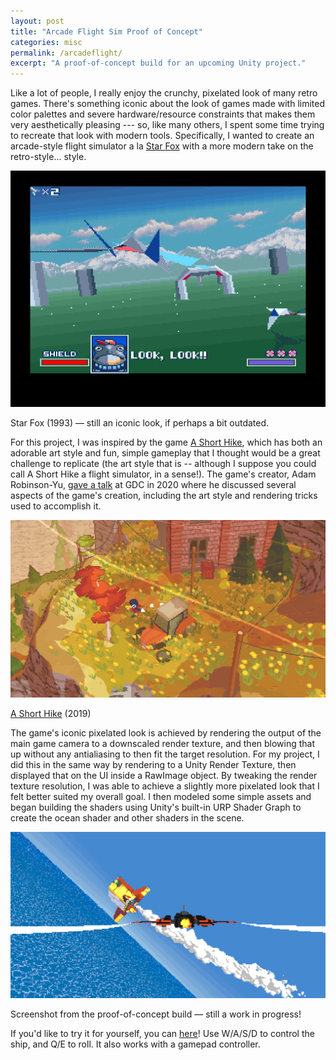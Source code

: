 ```yaml
---
layout: post
title: "Arcade Flight Sim Proof of Concept"
categories: misc 
permalink: /arcadeflight/
excerpt: "A proof-of-concept build for an upcoming Unity project."
---
```


Like a lot of people, I really enjoy the crunchy, pixelated look of many retro games. There's something iconic about the look of games made with limited color palettes and severe hardware/resource constraints that makes them very aesthetically pleasing --- so, like many others, I spent some time trying to recreate that look with modern tools. Specifically, I wanted to create an arcade-style flight simulator a la [Star Fox](https://en.wikipedia.org/wiki/Star_Fox_(1993_video_game)) with a more modern take on the retro-style... style.

![Screenshot from Star Fox for the Nintendo 64.](/assets/blog/skychaser/starfox-n64.png)
<p class='caption'>Star Fox (1993) — still an iconic look, if perhaps a bit outdated.</p>

For this project, I was inspired by the game [A Short Hike](https://ashorthike.com/), which has both an adorable art style and fun, simple gameplay that I thought would be a great challenge to replicate (the art style that is -- although I suppose you could call A Short Hike a flight simulator, in a sense!). The game's creator, Adam Robinson-Yu, [gave a talk](https://www.youtube.com/watch?v=ZW8gWgpptI8) at GDC in 2020 where he discussed several aspects of the game's creation, including the art style and rendering tricks used to accomplish it. 

![Screenshot from 'A Short Hike'.](/assets/blog/skychaser/a-short-hike.jpg)
<p class='caption'><a href="https://ashorthike.com/">A Short Hike</a> (2019)</p>

The game's iconic pixelated look is achieved by rendering the output of the main game camera to a downscaled render texture, and then blowing that up without any antialiasing to then fit the target resolution. For my project, I did this in the same way by rendering to a Unity Render Texture, then displayed that on the UI inside a RawImage object. By tweaking the render texture resolution, I was able to achieve a slightly more pixelated look that I felt better suited my overall goal. I then modeled some simple assets and began building the shaders using Unity's built-in URP Shader Graph to create the ocean shader and other shaders in the scene. 

![Screenshot from the Skychaser proof of concept build.](/assets/blog/skychaser/skychaser.png)
<p class='caption'>Screenshot from the proof-of-concept build — still a work in progress!</p>

If you'd like to try it for yourself, you can [here](/skychaser/)! Use W/A/S/D to control the ship, and Q/E to roll. It also works with a gamepad controller.
